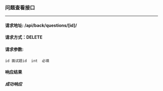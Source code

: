 
### 问题查看接口

***

#### 请求地址: /api/back/questions/[id]/

#### 请求方式：DELETE

#### 请求参数:

    id 面试题id  int  必填


#### 响应结果

##### 成功响应